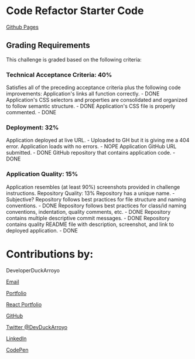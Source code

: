 # Code Refactor Starter Code

[Github Pages](https://github.com/DuckArroyo/codeRefactor)

## Grading Requirements

This challenge is graded based on the following criteria:

### Technical Acceptance Criteria: 40%

Satisfies all of the preceding acceptance criteria plus the following code improvements:
Application's links all function correctly. - DONE
Application's CSS selectors and properties are consolidated and organized to follow semantic structure. - DONE
Application's CSS file is properly commented. - DONE

### Deployment: 32%

Application deployed at live URL. - Uploaded to GH but it is giving me a 404 error.
Application loads with no errors. - NOPE
Application GitHub URL submitted. - DONE
GitHub repository that contains application code. - DONE

### Application Quality: 15%

Application resembles (at least 90%) screenshots provided in challenge instructions.
Repository Quality: 13%
Repository has a unique name. - Subjective?
Repository follows best practices for file structure and naming conventions. - DONE
Repository follows best practices for class/id naming conventions, indentation, quality comments, etc. - DONE
Repository contains multiple descriptive commit messages. - DONE
Repository contains quality README file with description, screenshot, and link to deployed application. - DONE

# Contributions by:

DeveloperDuckArroyo

[Email](mailto:DeveloperDuckArroyo@gmail.com)

[Portfolio](https://github.com/DuckArroyo/portfolio)

[React Portfolio](http://DuckArroyo.github.io/reactPortfolio)

[GitHub](https://github.com/DuckArroyo)

[Twitter @DevDuckArroyo](https://twitter.com/DevDuckArroyo)

[LinkedIn](https://www.linkedin.com/in/duckarroyo)

[CodePen](https://codepen.io/DeveloperDuckArroyo)
